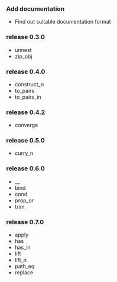 ###  Add documentation

* Find out suitable documentation format

### release 0.3.0

* unnest
* zip_obj

### release 0.4.0

* construct_n
* to_pairs
* to_pairs_in

### release 0.4.2

* converge

### release 0.5.0

* curry_n

### release 0.6.0

* __
* bind
* cond
* prop_or
* trim

### release 0.7.0

* apply
* has
* has_in
* lift
* lift_n
* path_eq
* replace
